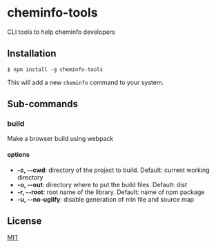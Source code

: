 # cheminfo-tools

CLI tools to help cheminfo developers

## Installation

`$ npm install -g cheminfo-tools`

This will add a new `cheminfo` command to your system.

## Sub-commands

### build

Make a browser build using webpack

#### options

* **-c, --cwd**: directory of the project to build. Default: current working directory
* **-o, --out**: directory where to put the build files. Default: dist
* **-r, --root**: root name of the library. Default: name of npm package
* **-u, --no-uglify**: disable generation of min file and source map

## License

  [MIT](./LICENSE)
